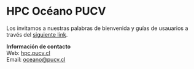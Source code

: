 # HPC Océano PUCV

Los invitamos a nuestras palabras de bienvenida  y guías de usauarios a través del [siguiente link](https://github.com/hpcOceanoPUCV/OCEANO-PUCV/wiki).

**Información de contacto**  
Web: [hpc.pucv.cl](https://hpc.pucv.cl)  
Email: oceano@pucv.cl

